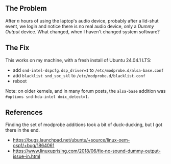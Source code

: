 ## The Problem

After _n_ hours of using the laptop's audio device, probably after a
lid-shut event, we login and notice there is no real audio device, only
a _Dummy Output_ device. What changed, when I haven't changed system
software?

## The Fix

This works on my machine, with a fresh install of Ubuntu 24.04.1 LTS:

- add `snd-intel-dspcfg.dsp_driver=1` to `/etc/modprobe.d/alsa-base.conf`
- add `blacklist snd_soc_skl` to `/etc/modprobe.d/blacklist.conf`
- reboot

Note: on older kernels, and in many forum posts, the `alsa-base`
addition was `#options snd-hda-intel dmic_detect=1`.

## References

Finding the set of modprobe additions took a bit of duck-ducking, but I got there in the end.

- https://bugs.launchpad.net/ubuntu/+source/linux-oem-osp1/+bug/1864061
- https://www.linuxuprising.com/2018/06/fix-no-sound-dummy-output-issue-in.html
